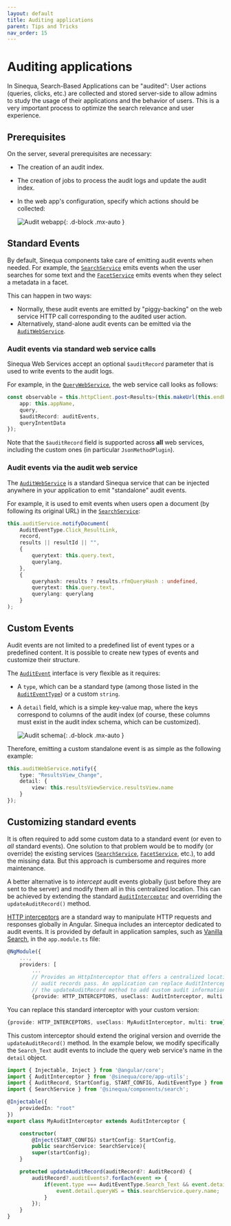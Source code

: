 ```yaml
---
layout: default
title: Auditing applications
parent: Tips and Tricks
nav_order: 15
---
```


# Auditing applications

In Sinequa, Search-Based Applications can be "audited": User actions (queries, clicks, etc.) are collected and stored server-side to allow admins to study the usage of their applications and the behavior of users. This is a very important process to optimize the search relevance and user experience.

## Prerequisites

On the server, several prerequisites are necessary:

- The creation of an audit index.
- The creation of jobs to process the audit logs and update the audit index.
- In the web app's configuration, specify which actions should be collected:

    ![Audit webapp]({{site.baseurl}}assets/tipstricks/audit-webapp.png){: .d-block .mx-auto }

## Standard Events

By default, Sinequa components take care of emitting audit events when needed. For example, the [`SearchService`]({{site.baseurl}}components/injectables/SearchService.html) emits events when the user searches for some text and the [`FacetService`]({{site.baseurl}}components/injectables/FacetService.html) emits events when they select a metadata in a facet.

This can happen in two ways:

- Normally, these audit events are emitted by "piggy-backing" on the web service HTTP call corresponding to the audited user action.
- Alternatively, stand-alone audit events can be emitted via the [`AuditWebService`]({{site.baseurl}}core/injectables/AuditWebService.html).

### Audit events via standard web service calls

Sinequa Web Services accept an optional `$auditRecord` parameter that is used to write events to the audit logs.

For example, in the [`QueryWebService`]({{site.baseurl}}core/injectables/QueryWebService.html), the web service call looks as follows:

```ts
const observable = this.httpClient.post<Results>(this.makeUrl(this.endPoint), {
    app: this.appName,
    query,
    $auditRecord: auditEvents,
    queryIntentData
});
```

Note that the `$auditRecord` field is supported across **all** web services, including the custom ones (in particular `JsonMethodPlugin`).

### Audit events via the audit web service

The [`AuditWebService`]({{site.baseurl}}core/injectables/AuditWebService.html) is a standard Sinequa service that can be injected anywhere in your application to emit "standalone" audit events.

For example, it is used to emit events when users open a document (by following its original URL) in the [`SearchService`]({{site.baseurl}}components/injectables/SearchService.html):

```ts
this.auditService.notifyDocument(
    AuditEventType.Click_ResultLink,
    record,
    results || resultId || "",
    {
        querytext: this.query.text,
        querylang,
    },
    {
        queryhash: results ? results.rfmQueryHash : undefined,
        querytext: this.query.text,
        querylang: querylang
    }
);
```

## Custom Events

Audit events are not limited to a predefined list of event types or a predefined content. It is possible to create new types of events and customize their structure.

The [`AuditEvent`]({{site.baseurl}}core/interfaces/AuditEvent.html) interface is very flexible as it requires:

- A `type`, which can be a standard type (among those listed in the [`AuditEventType`]({{site.baseurl}}core/miscellaneous/enumerations.html#AuditEventType)) or a custom `string`.
- A `detail` field, which is a simple key-value map, where the keys correspond to columns of the audit index (of course, these columns must exist in the audit index schema, which can be customized).

    ![Audit schema]({{site.baseurl}}assets/tipstricks/audit-schema.png){: .d-block .mx-auto }

Therefore, emitting a custom standalone event is as simple as the following example:

```ts
this.auditWebService.notify({
    type: "ResultsView_Change",
    detail: {
        view: this.resultsViewService.resultsView.name
    }
});
```

## Customizing standard events

It is often required to add some custom data to a standard event (or even to *all* standard events). One solution to that problem would be to modify (or override) the existing services ([`SearchService`]({{site.baseurl}}components/injectables/SearchService.html), [`FacetService`]({{site.baseurl}}components/injectables/FacetService.html), etc.), to add the missing data. But this approach is cumbersome and requires more maintenance.

A better alternative is to *intercept* audit events globally (just before they are sent to the server) and modify them all in this centralized location. This can be achieved by extending the standard [`AuditInterceptor`]({{site.baseurl}}core/interceptors/AuditInterceptor.html) and overriding the `updateAuditRecord()` method.

[HTTP interceptors](https://angular.io/api/common/http/HttpInterceptor) are a standard way to manipulate HTTP requests and responses globally in Angular. Sinequa includes an interceptor dedicated to audit events. It is provided by default in application samples, such as [Vanilla Search]({{site.baseurl}}modules/vanilla-search/vanilla-search.html), in the `app.module.ts` file:

```ts
@NgModule({
    ...,
    providers: [
        ...
        // Provides an HttpInterceptor that offers a centralized location through which all client-side
        // audit records pass. An application can replace AuditInterceptor with a subclass that overrides
        // the updateAuditRecord method to add custom audit information to the records.
        {provide: HTTP_INTERCEPTORS, useClass: AuditInterceptor, multi: true},
```

You can replace this standard interceptor with your custom version:

```ts
{provide: HTTP_INTERCEPTORS, useClass: MyAuditInterceptor, multi: true},
```

This custom interceptor should extend the original version and override the `updateAuditRecord()` method. In the example below, we modify specifically the `Search_Text` audit events to include the query web service's name in the `detail` object.

```ts
import { Injectable, Inject } from '@angular/core';
import { AuditInterceptor } from '@sinequa/core/app-utils';
import { AuditRecord, StartConfig, START_CONFIG, AuditEventType } from '@sinequa/core/web-services';
import { SearchService } from '@sinequa/components/search';

@Injectable({
    providedIn: "root"
})
export class MyAuditInterceptor extends AuditInterceptor {

    constructor(
        @Inject(START_CONFIG) startConfig: StartConfig,
        public searchService: SearchService){
        super(startConfig);
    }

    protected updateAuditRecord(auditRecord?: AuditRecord) {
        auditRecord?.auditEvents?.forEach(event => {
            if(event.type === AuditEventType.Search_Text && event.detail) {
                event.detail.queryWS = this.searchService.query.name;
            }
        });
    }
}
```
